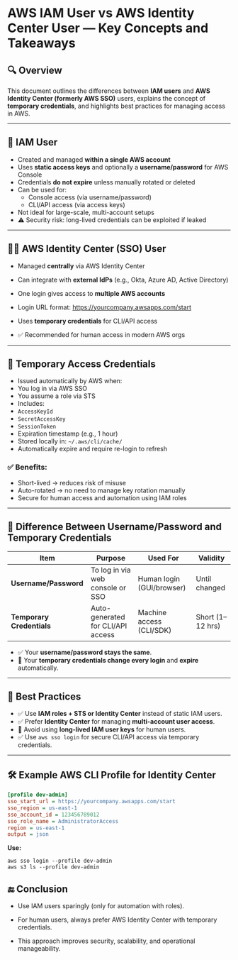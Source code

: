 # AWS IAM User vs AWS Identity Center User — Key Concepts and Takeaways

## 🔍 Overview

This document outlines the differences between **IAM users** and **AWS Identity Center (formerly AWS SSO)** users, explains the concept of **temporary credentials**, and highlights best practices for managing access in AWS.

---

## 👤 IAM User

- Created and managed **within a single AWS account**
- Uses **static access keys** and optionally a **username/password** for AWS Console
- Credentials **do not expire** unless manually rotated or deleted
- Can be used for:
  - Console access (via username/password)
  - CLI/API access (via access keys)
- Not ideal for large-scale, multi-account setups
- ⚠️ Security risk: long-lived credentials can be exploited if leaked

---

## 🧑‍💼 AWS Identity Center (SSO) User

- Managed **centrally** via AWS Identity Center
- Can integrate with **external IdPs** (e.g., Okta, Azure AD, Active Directory)
- One login gives access to **multiple AWS accounts**
- Login URL format:
https://yourcompany.awsapps.com/start

- Uses **temporary credentials** for CLI/API access
- ✅ Recommended for human access in modern AWS orgs

---

## 🔐 Temporary Access Credentials

- Issued automatically by AWS when:
- You log in via AWS SSO
- You assume a role via STS
- Includes:
- `AccessKeyId`
- `SecretAccessKey`
- `SessionToken`
- Expiration timestamp (e.g., 1 hour)
- Stored locally in: `~/.aws/cli/cache/`
- Automatically expire and require re-login to refresh

### ✅ Benefits:
- Short-lived → reduces risk of misuse
- Auto-rotated → no need to manage key rotation manually
- Secure for human access and automation using IAM roles

---

## 🔁 Difference Between Username/Password and Temporary Credentials

| Item                        | Purpose                            | Used For                  | Validity         |
|----------------------------|------------------------------------|---------------------------|------------------|
| **Username/Password**      | To log in via web console or SSO   | Human login (GUI/browser) | Until changed    |
| **Temporary Credentials**  | Auto-generated for CLI/API access  | Machine access (CLI/SDK)  | Short (1–12 hrs) |

- ✅ Your **username/password stays the same**.
- 🔁 Your **temporary credentials change every login** and **expire** automatically.

---

## 📘 Best Practices

- ✅ Use **IAM roles + STS or Identity Center** instead of static IAM users.
- ✅ Prefer **Identity Center** for managing **multi-account user access**.
- 🚫 Avoid using **long-lived IAM user keys** for human users.
- ✅ Use `aws sso login` for secure CLI/API access via temporary credentials.

---

## 🛠 Example AWS CLI Profile for Identity Center

```ini
[profile dev-admin]
sso_start_url = https://yourcompany.awsapps.com/start
sso_region = us-east-1
sso_account_id = 123456789012
sso_role_name = AdministratorAccess
region = us-east-1
output = json
```
**Use:**
```
aws sso login --profile dev-admin
aws s3 ls --profile dev-admin
   ```

## 🔚 Conclusion

* Use IAM users sparingly (only for automation with roles).

* For human users, always prefer AWS Identity Center with temporary credentials.

* This approach improves security, scalability, and operational manageability.   
